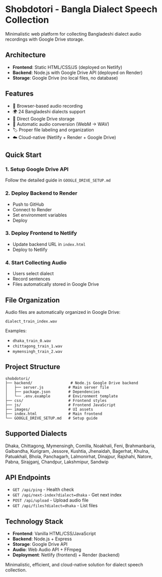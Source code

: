# Shobdotori - Bangla Dialect Speech Collection

Minimalistic web platform for collecting Bangladeshi dialect audio recordings with Google Drive storage.

## Architecture

- **Frontend**: Static HTML/CSS/JS (deployed on Netlify)
- **Backend**: Node.js with Google Drive API (deployed on Render)
- **Storage**: Google Drive (no local files, no database)

## Features

- 🎤 Browser-based audio recording
- 🌍 24 Bangladeshi dialects support
- 📁 Direct Google Drive storage
- 🔄 Automatic audio conversion (WebM → WAV)
- 🏷️ Proper file labeling and organization
- ☁️ Cloud-native (Netlify + Render + Google Drive)

## Quick Start

### 1. Setup Google Drive API
Follow the detailed guide in `GOOGLE_DRIVE_SETUP.md`

### 2. Deploy Backend to Render
- Push to GitHub
- Connect to Render
- Set environment variables
- Deploy

### 3. Deploy Frontend to Netlify
- Update backend URL in `index.html`
- Deploy to Netlify

### 4. Start Collecting Audio
- Users select dialect
- Record sentences
- Files automatically stored in Google Drive

## File Organization

Audio files are automatically organized in Google Drive:
```
dialect_train_index.wav
```

Examples:
- `dhaka_train_0.wav`
- `chittagong_train_1.wav`  
- `mymensingh_train_2.wav`

## Project Structure

```
shobdotori/
├── backend/                 # Node.js Google Drive backend
│   ├── server.js           # Main server file
│   ├── package.json        # Dependencies
│   └── .env.example        # Environment template
├── css/                    # Frontend styles
├── js/                     # Frontend JavaScript
├── images/                 # UI assets
├── index.html              # Main frontend
└── GOOGLE_DRIVE_SETUP.md   # Setup guide
```

## Supported Dialects

Dhaka, Chittagong, Mymensingh, Comilla, Noakhali, Feni, Brahmanbaria, Gaibandha, Kurigram, Jessore, Kushtia, Jhenaidah, Bagerhat, Khulna, Patuakhali, Bhola, Panchagarh, Lalmonirhat, Dinajpur, Rajshahi, Natore, Pabna, Sirajganj, Chandpur, Lakshmipur, Sandwip

## API Endpoints

- `GET /api/ping` - Health check
- `GET /api/next-index?dialect=dhaka` - Get next index
- `POST /api/upload` - Upload audio file
- `GET /api/files?dialect=dhaka` - List files

## Technology Stack

- **Frontend**: Vanilla HTML/CSS/JavaScript
- **Backend**: Node.js + Express
- **Storage**: Google Drive API
- **Audio**: Web Audio API + FFmpeg
- **Deployment**: Netlify (frontend) + Render (backend)

Minimalistic, efficient, and cloud-native solution for dialect speech collection.
